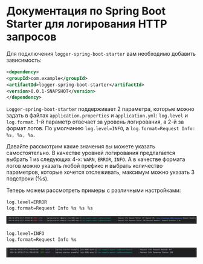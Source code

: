 # Документация по Spring Boot Starter для логирования HTTP запросов

Для подключения `logger-spring-boot-starter` вам необходимо добавить зависимость:
```xml
<dependency>
<groupId>com.example</groupId>
<artifactId>logger-spring-boot-starter</artifactId>
<version>0.0.1-SNAPSHOT</version>
</dependency>
```

`Logger-spring-boot-starter` поддерживает 2 параметра, которые можно задать в файлах `application.properties` и `application.yml`:
`log.level` и `log.format`. 1-й параметр отвечает за уровень логирования, а 2-й за формат логов. 
По умолчанию `log.level=INFO`, a `log.format=Request Info: %s, %s, %s`.

Давайте рассмотрим какие значения вы можете указать самостоятельно. В качестве уровней логирования предлагается выбрать 1 из следующих 4-х:
`WARN`, `ERROR`, `INFO`. А в качестве формата логов можно указать любой префикс и выбрать количество параметров, которые хочется отслеживать, максимум можно указать 3 подстроки (%s).

Теперь можем рассмотреть примеры с различными настройками:
```properties
log.level=ERROR
log.format=Request Info %s %s %s
```
![img.png](resources/img1.png)

```properties
log.level=INFO
log.format=Request Info %s
```

![img_1.png](resources/img2.png)


